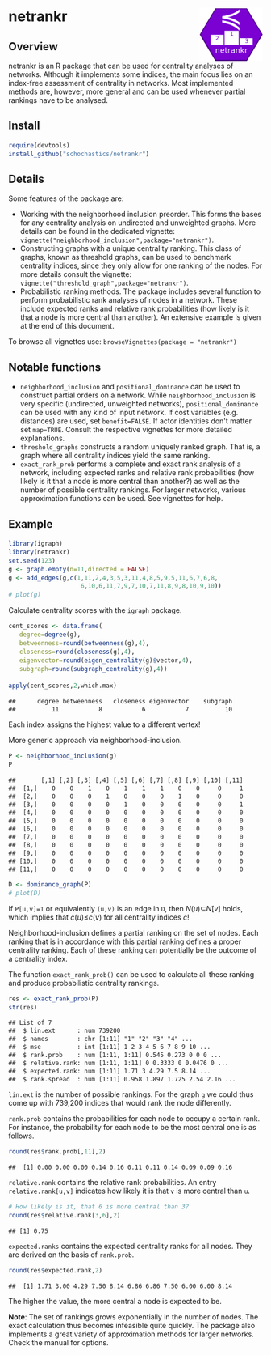 
netrankr <img src="logo.png" align="right" height="auto" width="125" />
=======================================================================

Overview
--------

netrankr is an R package that can be used for centrality analyses of networks. Although it implements some indices, the main focus lies on an index-free assessment of centrality in networks. Most implemented methods are, however, more general and can be used whenever partial rankings have to be analysed.

Install
-------

``` r
require(devtools)
install_github("schochastics/netrankr")
```

Details
-------

Some features of the package are:

-   Working with the neighborhood inclusion preorder. This forms the bases for any centrality analysis on undirected and unweighted graphs. More details can be found in the dedicated vignette: `vignette("neighborhood_inclusion",package="netrankr")`.
-   Constructing graphs with a unique centrality ranking. This class of graphs, known as threshold graphs, can be used to benchmark centrality indices, since they only allow for one ranking of the nodes. For more details consult the vignette: `vignette("threshold_graph",package="netrankr")`.
-   Probabilistic ranking methods. The package includes several function to perform probabilistic rank analyses of nodes in a network. These include expected ranks and relative rank probabilities (how likely is it that a node is more central than another). An extensive example is given at the end of this document.

To browse all vignettes use: `browseVignettes(package = "netrankr")`

Notable functions
-----------------

-   `neighborhood_inclusion` and `positional_dominance` can be used to construct partial orders on a network. While `neighborhood_inclusion` is very specific (undirected, unweighted networks), `positional_dominance` can be used with any kind of input network. If cost variables (e.g. distances) are used, set `benefit=FALSE`. If actor identities don't matter set `map=TRUE`. Consult the respective vignettes for more detailed explanations.
-   `threshold_graphs` constructs a random uniquely ranked graph. That is, a graph where all centrality indices yield the same ranking.
-   `exact_rank_prob` performs a complete and exact rank analysis of a network, including expected ranks and relative rank probabilities (how likely is it that a node is more central than another?) as well as the number of possible centrality rankings. For larger networks, various approximation functions can be used. See vignettes for help.

Example
-------

``` r
library(igraph)
library(netrankr)
set.seed(123)
g <- graph.empty(n=11,directed = FALSE)
g <- add_edges(g,c(1,11,2,4,3,5,3,11,4,8,5,9,5,11,6,7,6,8,
                    6,10,6,11,7,9,7,10,7,11,8,9,8,10,9,10))
# plot(g)
```

Calculate centrality scores with the `igraph` package.

``` r
cent_scores <- data.frame(
   degree=degree(g),
   betweenness=round(betweenness(g),4),
   closeness=round(closeness(g),4),
   eigenvector=round(eigen_centrality(g)$vector,4),
   subgraph=round(subgraph_centrality(g),4))

apply(cent_scores,2,which.max)
```

    ##      degree betweenness   closeness eigenvector    subgraph 
    ##          11           8           6           7          10

Each index assigns the highest value to a different vertex!

More generic approach via neighborhood-inclusion.

``` r
P <- neighborhood_inclusion(g)
P
```

    ##       [,1] [,2] [,3] [,4] [,5] [,6] [,7] [,8] [,9] [,10] [,11]
    ##  [1,]    0    0    1    0    1    1    1    0    0     0     1
    ##  [2,]    0    0    0    1    0    0    0    1    0     0     0
    ##  [3,]    0    0    0    0    1    0    0    0    0     0     1
    ##  [4,]    0    0    0    0    0    0    0    0    0     0     0
    ##  [5,]    0    0    0    0    0    0    0    0    0     0     0
    ##  [6,]    0    0    0    0    0    0    0    0    0     0     0
    ##  [7,]    0    0    0    0    0    0    0    0    0     0     0
    ##  [8,]    0    0    0    0    0    0    0    0    0     0     0
    ##  [9,]    0    0    0    0    0    0    0    0    0     0     0
    ## [10,]    0    0    0    0    0    0    0    0    0     0     0
    ## [11,]    0    0    0    0    0    0    0    0    0     0     0

``` r
D <- dominance_graph(P)
# plot(D)
```

If `P[u,v]=1` or equivalently `(u,v)` is an edge in `D`, then *N*(*u*)⊆*N*\[*v*\] holds, which implies that *c*(*u*)≤*c*(*v*) for all centrality indices *c*!

Neighborhood-inclusion defines a partial ranking on the set of nodes. Each ranking that is in accordance with this partial ranking defines a proper centrality ranking. Each of these ranking can potentially be the outcome of a centrality index.

The function `exact_rank_prob()` can be used to calculate all these ranking and produce probabilistic centrality rankings.

``` r
res <- exact_rank_prob(P)
str(res)
```

    ## List of 7
    ##  $ lin.ext      : num 739200
    ##  $ names        : chr [1:11] "1" "2" "3" "4" ...
    ##  $ mse          : int [1:11] 1 2 3 4 5 6 7 8 9 10 ...
    ##  $ rank.prob    : num [1:11, 1:11] 0.545 0.273 0 0 0 ...
    ##  $ relative.rank: num [1:11, 1:11] 0 0.3333 0 0.0476 0 ...
    ##  $ expected.rank: num [1:11] 1.71 3 4.29 7.5 8.14 ...
    ##  $ rank.spread  : num [1:11] 0.958 1.897 1.725 2.54 2.16 ...

`lin.ext` is the number of possible rankings. For the graph `g` we could thus come up with 739,200 indices that would rank the node differently.

`rank.prob` contains the probabilities for each node to occupy a certain rank. For instance, the probability for each node to be the most central one is as follows.

``` r
round(res$rank.prob[,11],2)
```

    ##  [1] 0.00 0.00 0.00 0.14 0.16 0.11 0.11 0.14 0.09 0.09 0.16

`relative.rank` contains the relative rank probabilities. An entry `relative.rank[u,v]` indicates how likely it is that `v` is more central than `u`.

``` r
# How likely is it, that 6 is more central than 3?
round(res$relative.rank[3,6],2)
```

    ## [1] 0.75

`expected.ranks` contains the expected centrality ranks for all nodes. They are derived on the basis of `rank.prob`.

``` r
round(res$expected.rank,2)
```

    ##  [1] 1.71 3.00 4.29 7.50 8.14 6.86 6.86 7.50 6.00 6.00 8.14

The higher the value, the more central a node is expected to be.

**Note**: The set of rankings grows exponentially in the number of nodes. The exact calculation thus becomes infeasible quite quickly. The package also implements a great variety of approximation methods for larger networks. Check the manual for options.
